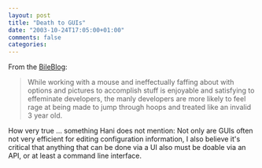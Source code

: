 ```yaml
---
layout: post
title: "Death to GUIs"
date: "2003-10-24T17:05:00+01:00"
comments: false
categories: 
---
```


<p>From the <a href="http://www.jroller.com/page/fate/20031023#death_to_guis" title="The BileBlog"> BileBlog</a>:</p>
<blockquote>
While working with a mouse and ineffectually faffing about with options and pictures to accomplish stuff is enjoyable and satisfying to effeminate developers, the manly developers are more likely to feel rage at being made to jump through hoops and treated like an invalid 3 year old.
</blockquote>
<p>How very true ... something Hani does not mention: Not only are GUIs often not very efficient for editing configuration information, I also believe it's critical that anything that can be done via a UI also must be doable via an API, or at least a command line interface.</p>

